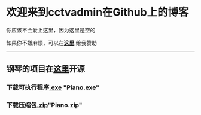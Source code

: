 # 欢迎来到cctvadmin在Github上的博客

你应该不会爱上这里，因为这里是空的

如果你不嫌麻烦，可以在[**这里**](weixin.png) 给我赞助


-----------------------------------------------------


## 钢琴的项目在[**这里**](http://github.com/cctvadmin/PianoCopy)开源
### 下载可执行程序[.exe](http://github.com/cctvadmin/PianoCopy) "Piano.exe"
### 下载压缩包[.zip](http://github.com/cctvadmin/PianoCopy)"Piano.zip"
